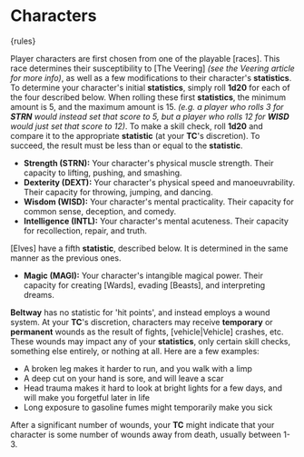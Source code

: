 # Characters

{rules}

Player characters are first chosen from one of the playable [races]. This race determines their susceptibility to [The Veering] *(see the Veering article for more info)*, as well as a few modifications to their character's **statistics**. To determine your character's initial **statistics**, simply roll **1d20** for each of the four described below. When rolling these first **statistics**, the minimum amount is 5, and the maximum amount is 15. *(e.g. a player who rolls 3 for **STRN** would instead set that score to 5, but a player who rolls 12 for **WISD** would just set that score to 12)*. To make a skill check, roll **1d20** and compare it to the appropriate **statistic** (at your **TC**'s discretion). To succeed, the result must be less than or equal to the **statistic**.

- **Strength (STRN):** Your character's physical muscle strength. Their capacity to lifting, pushing, and smashing.
- **Dexterity (DEXT):** Your character's physical speed and manoeuvrability. Their capacity for throwing, jumping, and dancing.
- **Wisdom (WISD):** Your character's mental practicality. Their capacity for common sense, deception, and comedy.
- **Intelligence (INTL):** Your character's mental acuteness. Their capacity for recollection, repair, and truth.

[Elves] have a fifth **statistic**, described below. It is determined in the same manner as the previous ones.
- **Magic (MAGI):** Your character's intangible magical power. Their capacity for creating [Wards], evading [Beasts], and interpreting dreams.

**Beltway** has no statistic for 'hit points', and instead employs a wound system. At your **TC**'s discretion, characters may receive **temporary** or **permanent** wounds as the result of fights, [vehicle|Vehicle] crashes, etc. These wounds may impact any of your **statistics**, only certain skill checks, something else entirely, or nothing at all. Here are a few examples:
- A broken leg makes it harder to run, and you walk with a limp
- A deep cut on your hand is sore, and will leave a scar
- Head trauma makes it hard to look at bright lights for a few days, and will make you forgetful later in life
- Long exposure to gasoline fumes might temporarily make you sick

After a significant number of wounds, your **TC** might indicate that your character is some number of wounds away from death, usually between 1-3.
